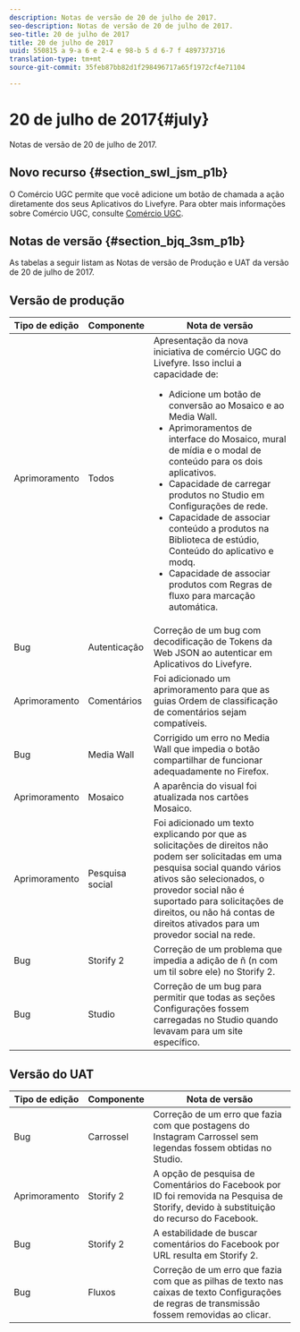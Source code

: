 ```yaml
---
description: Notas de versão de 20 de julho de 2017.
seo-description: Notas de versão de 20 de julho de 2017.
seo-title: 20 de julho de 2017
title: 20 de julho de 2017
uuid: 550815 a 9-a 6 e 2-4 e 98-b 5 d 6-7 f 4897373716
translation-type: tm+mt
source-git-commit: 35feb87bb82d1f298496717a65f1972cf4e71104

---
```



# 20 de julho de 2017{#july}

Notas de versão de 20 de julho de 2017.

## Novo recurso {#section_swl_jsm_p1b}

O Comércio UGC permite que você adicione um botão de chamada a ação diretamente dos seus Aplicativos do Livefyre. Para obter mais informações sobre Comércio UGC, consulte [Comércio UGC](../../../c-features-livefyre/c-ugc-commerce.md#c_ugc_commerce).

## Notas de versão {#section_bjq_3sm_p1b}

As tabelas a seguir listam as Notas de versão de Produção e UAT da versão de 20 de julho de 2017.

## Versão de produção

| Tipo de edição | Componente | Nota de versão |
|--- |--- |--- |
| Aprimoramento | Todos | Apresentação da nova iniciativa de comércio UGC do Livefyre. Isso inclui a capacidade de: <br><ul><li>Adicione um botão de conversão ao Mosaico e ao Media Wall. </li><li>Aprimoramentos de interface do Mosaico, mural de mídia e o modal de conteúdo para os dois aplicativos. </li><li>Capacidade de carregar produtos no Studio em Configurações de rede.</li><li> Capacidade de associar conteúdo a produtos na Biblioteca de estúdio, Conteúdo do aplicativo e modq.</li><li> Capacidade de associar produtos com Regras de fluxo para marcação automática.</li></ul> |
| Bug | Autenticação | Correção de um bug com decodificação de Tokens da Web JSON ao autenticar em Aplicativos do Livefyre. |
| Aprimoramento | Comentários | Foi adicionado um aprimoramento para que as guias Ordem de classificação de comentários sejam compatíveis. |
| Bug | Media Wall | Corrigido um erro no Media Wall que impedia o botão compartilhar de funcionar adequadamente no Firefox. |
| Aprimoramento | Mosaico | A aparência do visual foi atualizada nos cartões Mosaico. |
| Aprimoramento | Pesquisa social | Foi adicionado um texto explicando por que as solicitações de direitos não podem ser solicitadas em uma pesquisa social quando vários ativos são selecionados, o provedor social não é suportado para solicitações de direitos, ou não há contas de direitos ativados para um provedor social na rede. |
| Bug | Storify 2 | Correção de um problema que impedia a adição de ñ (n com um til sobre ele) no Storify 2. |
| Bug | Studio | Correção de um bug para permitir que todas as seções Configurações fossem carregadas no Studio quando levavam para um site específico. |


## Versão do UAT

| **Tipo de edição** | **Componente** | **Nota de versão** |
|---|---|---|
| Bug | Carrossel | Correção de um erro que fazia com que postagens do Instagram Carrossel sem legendas fossem obtidas no Studio. |
| Aprimoramento | Storify 2 | A opção de pesquisa de Comentários do Facebook por ID foi removida na Pesquisa de Storify, devido à substituição do recurso do Facebook. |
| Bug | Storify 2 | A estabilidade de buscar comentários do Facebook por URL resulta em Storify 2. |
| Bug | Fluxos | Correção de um erro que fazia com que as pilhas de texto nas caixas de texto Configurações de regras de transmissão fossem removidas ao clicar. |

